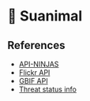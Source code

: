 # 🦧 Suanimal

## References
- [API-NINJAS](https://api-ninjas.com/api/animals)
- [Flickr API](https://www.flickr.com/services/api/)
- [GBIF API](https://www.gbif.org/developer/summary)
- [Threat status info](https://gbif.github.io/gbif-api/apidocs/org/gbif/api/vocabulary/ThreatStatus.html)